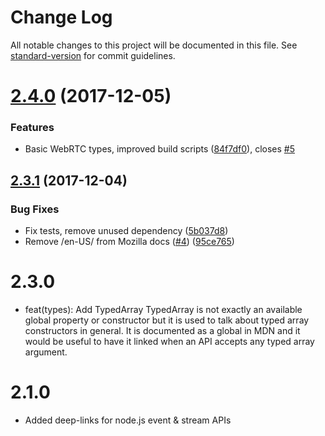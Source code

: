 # Change Log

All notable changes to this project will be documented in this file. See [standard-version](https://github.com/conventional-changelog/standard-version) for commit guidelines.

<a name="2.4.0"></a>
# [2.4.0](https://github.com/documentationjs/globals-docs/compare/v2.3.1...v2.4.0) (2017-12-05)


### Features

* Basic WebRTC types, improved build scripts ([84f7df0](https://github.com/documentationjs/globals-docs/commit/84f7df0)), closes [#5](https://github.com/documentationjs/globals-docs/issues/5)



<a name="2.3.1"></a>
## [2.3.1](https://github.com/documentationjs/globals-docs/compare/v2.3.0...v2.3.1) (2017-12-04)


### Bug Fixes

* Fix tests, remove unused dependency ([5b037d8](https://github.com/documentationjs/globals-docs/commit/5b037d8))
* Remove /en-US/ from Mozilla docs ([#4](https://github.com/documentationjs/globals-docs/issues/4)) ([95ce765](https://github.com/documentationjs/globals-docs/commit/95ce765))



# 2.3.0

* feat(types): Add TypedArray TypedArray is not exactly an available global property or constructor
    but it is used to talk about typed array constructors in general.
    It is documented as a global in MDN and it would be useful to have it
    linked when an API accepts any typed array argument.<Paste>

# 2.1.0

* Added deep-links for node.js event & stream APIs
